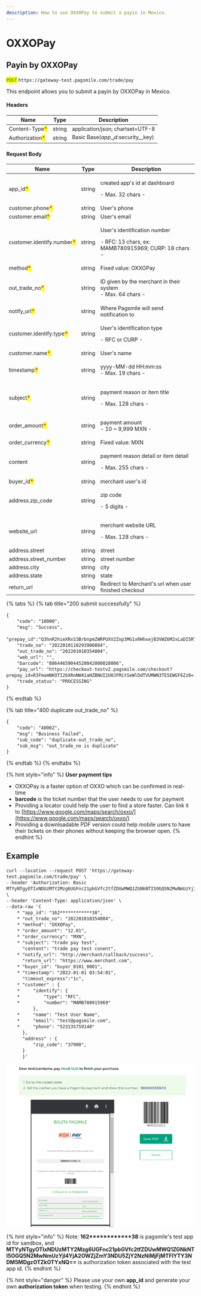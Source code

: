 ```yaml
---
description: How to use OXXOPay to submit a payin in Mexico.
---
```


# OXXOPay

## Payin by OXXOPay

<mark style="color:green;">`POST`</mark> `https://gateway-test.pagsmile.com/trade/pay`

This endpoint allows you to submit a payin by OXXOPay in Mexico.

#### Headers

| Name                                            | Type   | Description                           |
| ----------------------------------------------- | ------ | ------------------------------------- |
| Content-Type<mark style="color:red;">\*</mark>  | string | application/json; chartset=UTF-8      |
| Authorization<mark style="color:red;">\*</mark> | string | Basic Base($app\__id:$security\__key) |

#### Request Body

| Name                                                       | Type   | Description                                                                                    |
| ---------------------------------------------------------- | ------ | ---------------------------------------------------------------------------------------------- |
| app\_id<mark style="color:red;">\*</mark>                  | string | <p>created app's id at dashboard</p><p>- Max. 32 chars -</p>                                   |
| customer.phone<mark style="color:red;">\*</mark>           | string | User's phone                                                                                   |
| customer.email<mark style="color:red;">\*</mark>           | string | User's email                                                                                   |
| customer.identify.number<mark style="color:red;">\*</mark> | string | <p>User's identification number</p><p>- RFC: 13 chars, ex: MAMB780915969; CURP: 18 chars -</p> |
| method<mark style="color:red;">\*</mark>                   | string | Fixed value: OXXOPay                                                                           |
| out\_trade\_no<mark style="color:red;">\*</mark>           | string | <p>ID given by the merchant in their system<br>- Max. 64 chars - </p>                          |
| notify\_url<mark style="color:red;">\*</mark>              | string | Where Pagsmile will send notification to                                                       |
| customer.identify.type<mark style="color:red;">\*</mark>   | string | <p>User's identification type</p><p>- RFC or CURP -</p>                                        |
| customer.name<mark style="color:red;">\*</mark>            | string | User's name                                                                                    |
| timestamp<mark style="color:red;">\*</mark>                | string | <p>yyyy-MM-dd HH:mm:ss<br>- Max. 19 chars -</p>                                                |
| subject<mark style="color:red;">\*</mark>                  | string | <p>payment reason or item title</p><p>- Max. 128 chars -</p>                                   |
| order\_amount<mark style="color:red;">\*</mark>            | string | <p>payment amount<br>- 10 ~ 9,999 MXN -</p>                                                    |
| order\_currency<mark style="color:red;">\*</mark>          | string | Fixed value: MXN                                                                               |
| content                                                    | string | <p>payment reason detail or item detail</p><p>- Max. 255 chars -</p>                           |
| buyer\_id<mark style="color:red;">\*</mark>                | string | merchant user's id                                                                             |
| address.zip\_code                                          | string | <p>zip code</p><p>- 5 digits -</p>                                                             |
| website\_url                                               | string | <p>merchant website URL</p><p>- Max. 128 chars -</p>                                           |
| address.street                                             | string | street                                                                                         |
| address.street\_number                                     | string | street number                                                                                  |
| address.city                                               | string | city                                                                                           |
| address.state                                              | string | state                                                                                          |
| return\_url                                                | string | Redirect to Merchant's url when user finished checkout                                         |

{% tabs %}
{% tab title="200 submit successfully" %}
```
{
    "code": "10000",
    "msg": "Success",
    "prepay_id":"Q3hnR2hieXRxS3BrbnpmZWRPUXV2Znp3MG1xRHhxejB3VWZ6M2xLaDI5RT0=-76553c77",
    "trade_no": "2022010110293900084",
    "out_trade_no": "202201010354004",
    "web_url": "",
    "barcode": "88644659044520042000028006",
    "pay_url": "https://checkout-testv2.pagsmile.com/checkout?prepay_id=R3FmamNKOTI2bXRnNW41aHZBNUI2U0JFMitSeWlDdTVUMWN3TE5EWGF6Zz0=-8B62e5F4",
    "trade_status": "PROCESSING"
}
```
{% endtab %}

{% tab title="400 duplicate out_trade_no" %}
```
{
    "code": "40002",
    "msg": "Business Failed",
    "sub_code": "duplicate-out_trade_no",
    "sub_msg": "out_trade_no is duplicate"
}
```
{% endtab %}
{% endtabs %}

{% hint style="info" %}
**User payment tips**

* OXXOPay is a faster option of OXXO which can be confirmed in real-time
* **barcode** is the ticket number that the user needs to use for payment
* Providing a locator could help the user to find a store faster. Can link it to [https://www.google.com/maps/search/oxxo/](https://www.google.com/maps/search/oxxo/)
* Providing a downloadable PDF version could help mobile users to have their tickets on their phones without keeping the browser open.
{% endhint %}

## Example

```
curl --location --request POST 'https://gateway-test.pagsmile.com/trade/pay' \
--header 'Authorization: Basic MTYyNTgyOTIxNDUzMTY2Mzg6UGFnc21pbGVfc2tfZDUwMWQ1ZGNkNTI5OGQ5N2MwNmUzYjI4YjA2OWZjZmY3NDU5ZjY2NzNiMjFjMTFlYTY3NDM5MDgzOTZkOTYxNQ==' \
--header 'Content-Type: application/json' \
--data-raw '{
    * "app_id": "162************38",
    * "out_trade_no": "202201010354004",
    * "method": "OXXOPay",
    * "order_amount": "12.01",
    * "order_currency": "MXN",
    * "subject": "trade pay test",
      "content": "trade pay test conent",
    * "notify_url": "http://merchant/callback/success",
      "return_url": "https://www.merchant.com",
    * "buyer_id": "buyer_0101_0001",
    * "timestamp": "2022-01-01 03:54:01",
      "timeout_express":"1c",
    * "customer" : {
    *     "identify": {
    *         "type": "RFC",
    *         "number": "MAMB780915969"
          },
    *     "name": "Test User Name",
    *     "email": "test@pagsmile.com",
    *     "phone": "523135759140"
      },
      "address" : {
          "zip_code": "37900",
      }
      }'
```

![Example of payment page](<../../../.gitbook/assets/image (16).png>)

{% hint style="info" %}
Note:  **162\*\*\*\*\*\*\*\*\*\*\*\*38** is pagsmile's test app id for sandbox, and **MTYyNTgyOTIxNDUzMTY2Mzg6UGFnc21pbGVfc2tfZDUwMWQ1ZGNkNTI5OGQ5N2MwNmUzYjI4YjA2OWZjZmY3NDU5ZjY2NzNiMjFjMTFlYTY3NDM5MDgzOTZkOTYxNQ==** is authorization token associated with the test app id.&#x20;
{% endhint %}

{% hint style="danger" %}
Please use your own **app\_id** and generate your own **authorization token** when testing.
{% endhint %}
